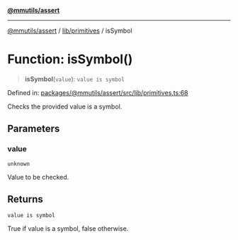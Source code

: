 [**@mmutils/assert**](../../../README.md)

***

[@mmutils/assert](../../../modules.md) / [lib/primitives](../README.md) / isSymbol

# Function: isSymbol()

> **isSymbol**(`value`): `value is symbol`

Defined in: [packages/@mmutils/assert/src/lib/primitives.ts:68](https://github.com/mastermind-0xff/-mm-monorepo/blob/ae77bebbedeaf68ca437dc22abf389b1b28fc898/packages/@mmutils/assert/src/lib/primitives.ts#L68)

Checks the provided value is a symbol.

## Parameters

### value

`unknown`

Value to be checked.

## Returns

`value is symbol`

True if value is a symbol, false otherwise.

